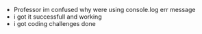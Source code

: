 - Professor im confused why were using console.log err message
- i got it successfull and working
- i got coding challenges done 

